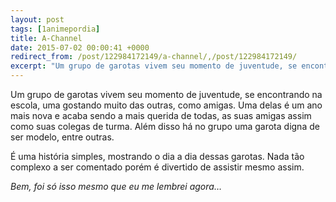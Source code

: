 ```yaml
---
layout: post
tags: [1animepordia]
title: A-Channel
date: 2015-07-02 00:00:41 +0000
redirect_from: /post/122984172149/a-channel/,/post/122984172149/
excerpt: "Um grupo de garotas vivem seu momento de juventude, se encontrando na escola, uma gostando muito das outras, como amigas. Uma delas é um ano mais nova e acaba sendo a mais querida de todas, as suas amigas assim como suas colegas de turma. Além disso há no grupo uma garota digna de ser modelo, entre outras."
---
```


Um grupo de garotas vivem seu momento de juventude, se encontrando na
escola, uma gostando muito das outras, como amigas. Uma delas é um ano
mais nova e acaba sendo a mais querida de todas, as suas amigas assim
como suas colegas de turma. Além disso há no grupo uma garota digna de
ser modelo, entre outras.

É uma história simples, mostrando o dia a dia dessas garotas. Nada tão
complexo a ser comentado porém é divertido de assistir mesmo assim.

*Bem, foi só isso mesmo que eu me lembrei agora…*


